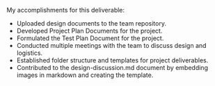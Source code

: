 My accomplishments for this deliverable:

- Uploaded design documents to the team repository.
- Developed Project Plan Documents for the project.
- Formulated the Test Plan Document for the project.
- Conducted multiple meetings with the team to discuss design and logistics.
- Established folder structure and templates for project deliverables.
- Contributed to the design-discussion.md document by embedding images in markdown and creating the template.
